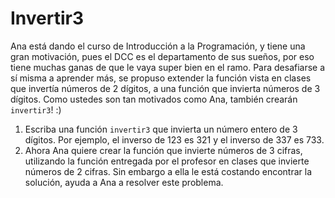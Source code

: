 # Invertir3
Ana está dando el curso de Introducción a la Programación, y tiene una gran motivación, pues el DCC es el departamento de sus sueños, por eso tiene muchas ganas de que le vaya super bien en el ramo. Para desafiarse a sí misma a aprender más, se propuso extender la función vista en clases que invertía números de 2 dígitos, a una función que invierta números de 3 dígitos. Como ustedes son tan motivados como Ana, también crearán `invertir3`! :)

1. Escriba una función `invertir3` que invierta un número entero de 3 dígitos. Por ejemplo, el inverso de 123 es 321 y el inverso de 337 es 733.
2. Ahora Ana quiere crear la función que invierte números de 3 cifras, utilizando la función entregada por el profesor en clases que invierte números de 2 cifras. Sin embargo a ella le está costando encontrar la solución, ayuda a Ana a resolver este problema.




